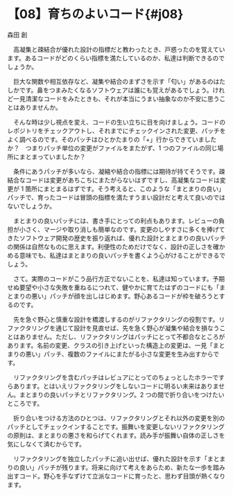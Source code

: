 # 【08】育ちのよいコード{#j08}

<div class="author">森田 創</div>

　高凝集と疎結合が優れた設計の指標だと教わったとき、戸惑ったのを覚えています。あるコードがどのくらい指標を満たしているのか、私達は判断できるのでしょうか。

　巨大な関数や相互依存など、凝集や結合のまずさを示す「匂い」があるのはたしかです。鼻をつまみたくなるソフトウェアは誰にも覚えがあるでしょう。けれど一見清潔なコードをみたときも、それが本当にうまい抽象なのか不安に思うことはありませんか。

　そんな時は少し視点を変え、コードの生い立ちに目を向けましょう。コードのレポジトリをチェックアウトし、それまでにチェックインされた変更、パッチをよく調べるのです。そのパッチはひとかたまりの「+」行からできていましたか？　つまりパッチ単位の変更がファイルをまたがず、1 つのファイルの同じ場所にまとまっていましたか？

　条件にあうパッチが多いなら、凝縮や結合の指標には期待が持てそうです。疎結合なコードは変更があちこちにまたがらないはずですし、高凝集なコードは変更が 1 箇所にまとまるはずです。そう考えると、このような「まとまりの良い」パッチで、育ったコードは冒頭の指標を満たすうまい設計だと考えて良いのではないでしょうか。

　まとまりの良いパッチには、書き手にとっての利点もあります。レビューの負担が小さく、マージや取り消しも簡単なのです。変更のしやすさに多くを捧げてきたソフトウェア開発の歴史を振り返れば、優れた設計とまとまりの良いパッチの関係は自然なものに思えます。利便性のためだけでなく、設計の正しさを確かめる意味でも、私達はまとまりの良いパッチを書くよう心がけることができるでしょう。

　さて。実際のコードがこう品行方正でないことを、私達は知っています。予期せぬ要望や小さな失敗を重ねるにつれて、健やかに育てたはずのコードにも「まとまりの悪い」パッチが顔を出しはじめます。野心あるコードが枠を破ろうとするのです。

　先を急ぐ野心と慎重な設計を橋渡しするのがリファクタリングの役割です。リファクタリングを通じて設計を見直せば、先を急く野心が凝集や結合を損なうことはありません。ただし、リファクタリングはパッチにとって不都合なところがあります。名前の変更、クラスの引き上げといった構造上の変更は、一見「まとまりの悪い」パッチ、複数のファイルにまたがる小さな変更を生み出すからです。

　リファクタリングを含むパッチはレビュアにとってのちょっとしたホラーですらあります。とはいえリファクタリングをしないコードに明るい未来はありません。まとまりの良いパッチとリファクタリング。2 つの間で折り合いをつけたいところです。

　折り合いをつける方法のひとつは、リファクタリングとそれ以外の変更を別のパッチとしてチェックインすることです。振舞いを変更しないリファクタリングの原則は、まとまりの悪さを和らげてくれます。読み手が振舞い自体の正しさを気にしなくて済むからです。

　リファクタリングを独立したパッチに追い出せば、優れた設計を示す「まとまりの良い」パッチが残ります。将来に向けて考えをあらため、新たな一歩を踏み出すコード。野心を手なずけて立派なコードに育ったと、思わず目頭が熱くなります。

